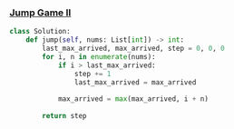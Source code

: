 ### [Jump Game II](https://leetcode.com/problems/jump-game-ii/)


```Python
class Solution:
    def jump(self, nums: List[int]) -> int:
        last_max_arrived, max_arrived, step = 0, 0, 0
        for i, n in enumerate(nums):
            if i > last_max_arrived:
                step += 1
                last_max_arrived = max_arrived
                
            max_arrived = max(max_arrived, i + n)
            
        return step
```
